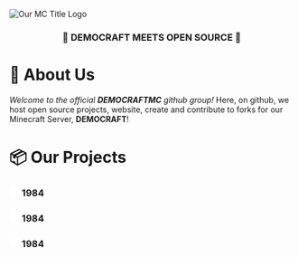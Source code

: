 ![Our MC Title Logo](https://raw.githubusercontent.com/democraftmc/.github/profile/democraft_title.png)

<h3 align="center">🌟 DEMOCRAFT MEETS OPEN SOURCE 🐛</h3>

# 🌟 About Us
*Welcome to the official* ***DEMOCRAFTMC*** *github group!* Here, on github, we host open source projects, website, create and contribute to forks for our Minecraft Server, **DEMOCRAFT**!

# 📦 Our Projects
<h3>
  <img src="fork.png" width="18">
  1984
</h3>
<h3>
  <img src="repo.png" width="18">
  1984
</h3>
<h3>
  <img src="template.png" width="18">
  1984
</h3>
<!--

**Here are some ideas to get you started:**

🙋‍♀️ A short introduction - what is your organization all about?
🌈 Contribution guidelines - how can the community get involved?
👩‍💻 Useful resources - where can the community find your docs? Is there anything else the community should know?
🍿 Fun facts - what does your team eat for breakfast?
🧙 Remember, you can do mighty things with the power of [Markdown](https://docs.github.com/github/writing-on-github/getting-started-with-writing-and-formatting-on-github/basic-writing-and-formatting-syntax)
-->
